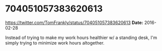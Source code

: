 # 704051057383620613
https://twitter.com/TomFrankly/status/704051057383620613
**Date:** 2016-02-28

Instead of trying to make my work hours healthier w/ a standing desk, I'm simply trying to minimize work hours altogether.
